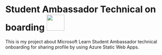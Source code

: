 # Student Ambassador Technical on boarding <img src="https://github.com/ksupasate/SATechnicalOnboarding/blob/main/icon.png" width="55" height="50">
This is my project about Microsoft Learn Student Ambassador technical onboarding for sharing profile by using Azure Static Web Apps. 

